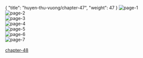 { "title": "huyen-thu-vuong/chapter-47", "weight": 47 }
<img src="huyen-thu-vuong_0047_01-916e91081b4c342003eaf95b075ee36c.webp" alt="page-1" origin="https://3.bp.blogspot.com/-MFmz-VnfGb8/VzkvUSVNkTI/AAAAAAAG_KU/8P7TDj68nAw/s0/Huyen-Thu-Vuong-Chapter-47-P-2.jpg"><br/>
<img src="huyen-thu-vuong_0047_02-210c9eda9b51a9a59aceb27e6c3bef87.webp" alt="page-2" origin="https://3.bp.blogspot.com/-vu9AT3F7ZKI/VzkvVZ7kz5I/AAAAAAAG_KY/iRmd4O1rTS8/s0/Huyen-Thu-Vuong-Chapter-47-P-3.jpg"><br/>
<img src="huyen-thu-vuong_0047_03-10898d46eb7a37b0f8fe48da3b6db38c.webp" alt="page-3" origin="https://3.bp.blogspot.com/-GQIWWTOqg6U/VzkvWRu09eI/AAAAAAAG_Kc/L6371EkQ52g/s0/Huyen-Thu-Vuong-Chapter-47-P-4.jpg"><br/>
<img src="huyen-thu-vuong_0047_04-877f2ed9b9234f369b9a93ce4e1afde5.webp" alt="page-4" origin="https://3.bp.blogspot.com/-flz2C2NAUPQ/VzkvXoaOE3I/AAAAAAAG_Kg/xEIAdaATa4Q/s0/Huyen-Thu-Vuong-Chapter-47-P-5.jpg"><br/>
<img src="huyen-thu-vuong_0047_05-e47cfca81c5ae39b1cc8dd685a3ffbda.webp" alt="page-5" origin="https://3.bp.blogspot.com/-y9YyNVflHpI/VzkvY3WafPI/AAAAAAAG_Kk/6DvopfQM4Lc/s0/Huyen-Thu-Vuong-Chapter-47-P-6.jpg"><br/>
<img src="huyen-thu-vuong_0047_06-40b8fd6373dc77b21da965605850d6c6.webp" alt="page-6" origin="https://3.bp.blogspot.com/-l1Jg2b1-EUk/VzkvZyIXjaI/AAAAAAAG_Ko/frQASV_HB_c/s0/Huyen-Thu-Vuong-Chapter-47-P-7.jpg"><br/>
<img src="huyen-thu-vuong_0047_07-53dc356795c2c040b8b1481118b276de.webp" alt="page-7" origin="https://3.bp.blogspot.com/-46hpeoqG_dw/Vzkva2BA7QI/AAAAAAAG_Ks/8mEjk2-OUJ0/s0/Huyen-Thu-Vuong-Chapter-47-P-8.jpg"><br/>
<br/><a class="nextchap" href="/huyen-thu-vuong/chapter-48">chapter-48</a>
